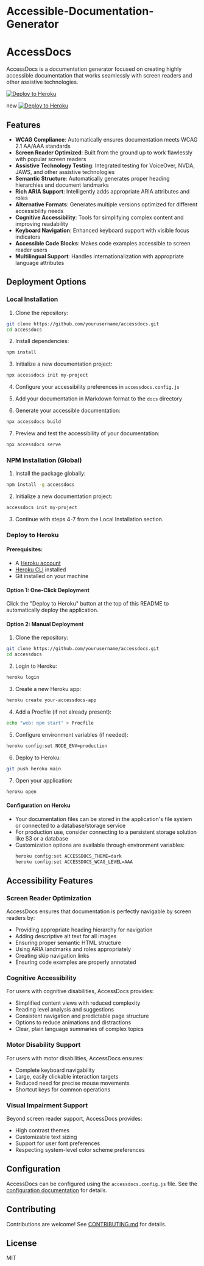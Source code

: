 # Accessible-Documentation-Generator

# AccessDocs

AccessDocs is a documentation generator focused on creating highly accessible documentation that works seamlessly with screen readers and other assistive technologies.

[![Deploy to Heroku](https://www.herokucdn.com/deploy/button.svg)](https://heroku.com/deploy?template=https://github.com/TylerTheB/Accessible-Documentation-Generator)

new
[![Deploy to Heroku](https://www.herokucdn.com/deploy/button.svg)](https://heroku.com/deploy?template=https://github.com/IamAntiHero/Accessible-Documentation-Generator)

## Features

- **WCAG Compliance**: Automatically ensures documentation meets WCAG 2.1 AA/AAA standards
- **Screen Reader Optimized**: Built from the ground up to work flawlessly with popular screen readers
- **Assistive Technology Testing**: Integrated testing for VoiceOver, NVDA, JAWS, and other assistive technologies
- **Semantic Structure**: Automatically generates proper heading hierarchies and document landmarks
- **Rich ARIA Support**: Intelligently adds appropriate ARIA attributes and roles
- **Alternative Formats**: Generates multiple versions optimized for different accessibility needs
- **Cognitive Accessibility**: Tools for simplifying complex content and improving readability
- **Keyboard Navigation**: Enhanced keyboard support with visible focus indicators
- **Accessible Code Blocks**: Makes code examples accessible to screen reader users
- **Multilingual Support**: Handles internationalization with appropriate language attributes

## Deployment Options

### Local Installation

1. Clone the repository:

```bash
git clone https://github.com/yourusername/accessdocs.git
cd accessdocs
```

2. Install dependencies:

```bash
npm install
```

3. Initialize a new documentation project:

```bash
npx accessdocs init my-project
```

4. Configure your accessibility preferences in `accessdocs.config.js`

5. Add your documentation in Markdown format to the `docs` directory

6. Generate your accessible documentation:

```bash
npx accessdocs build
```

7. Preview and test the accessibility of your documentation:

```bash
npx accessdocs serve
```

### NPM Installation (Global)

1. Install the package globally:

```bash
npm install -g accessdocs
```

2. Initialize a new documentation project:

```bash
accessdocs init my-project
```

3. Continue with steps 4-7 from the Local Installation section.

### Deploy to Heroku

#### Prerequisites:
- A [Heroku account](https://signup.heroku.com/)
- [Heroku CLI](https://devcenter.heroku.com/articles/heroku-cli) installed
- Git installed on your machine

#### Option 1: One-Click Deployment

Click the "Deploy to Heroku" button at the top of this README to automatically deploy the application.

#### Option 2: Manual Deployment

1. Clone the repository:

```bash
git clone https://github.com/yourusername/accessdocs.git
cd accessdocs
```

2. Login to Heroku:

```bash
heroku login
```

3. Create a new Heroku app:

```bash
heroku create your-accessdocs-app
```

4. Add a Procfile (if not already present):

```bash
echo "web: npm start" > Procfile
```

5. Configure environment variables (if needed):

```bash
heroku config:set NODE_ENV=production
```

6. Deploy to Heroku:

```bash
git push heroku main
```

7. Open your application:

```bash
heroku open
```

#### Configuration on Heroku

- Your documentation files can be stored in the application's file system or connected to a database/storage service
- For production use, consider connecting to a persistent storage solution like S3 or a database
- Customization options are available through environment variables:
  ```bash
  heroku config:set ACCESSDOCS_THEME=dark
  heroku config:set ACCESSDOCS_WCAG_LEVEL=AAA
  ```

## Accessibility Features

### Screen Reader Optimization

AccessDocs ensures that documentation is perfectly navigable by screen readers by:

- Providing appropriate heading hierarchy for navigation
- Adding descriptive alt text for all images
- Ensuring proper semantic HTML structure
- Using ARIA landmarks and roles appropriately
- Creating skip navigation links
- Ensuring code examples are properly annotated

### Cognitive Accessibility

For users with cognitive disabilities, AccessDocs provides:

- Simplified content views with reduced complexity
- Reading level analysis and suggestions
- Consistent navigation and predictable page structure
- Options to reduce animations and distractions
- Clear, plain language summaries of complex topics

### Motor Disability Support

For users with motor disabilities, AccessDocs ensures:

- Complete keyboard navigability
- Large, easily clickable interaction targets
- Reduced need for precise mouse movements
- Shortcut keys for common operations

### Visual Impairment Support

Beyond screen reader support, AccessDocs provides:

- High contrast themes
- Customizable text sizing
- Support for user font preferences
- Respecting system-level color scheme preferences

## Configuration

AccessDocs can be configured using the `accessdocs.config.js` file. See the [configuration documentation](./docs/configuration.md) for details.

## Contributing

Contributions are welcome! See [CONTRIBUTING.md](./CONTRIBUTING.md) for details.

## License

MIT
